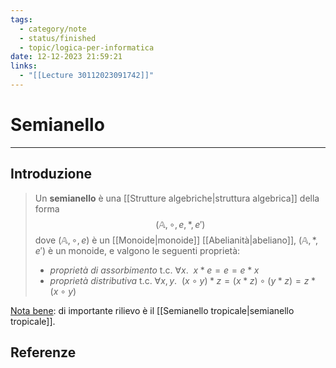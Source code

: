 ```yaml
---
tags:
  - category/note
  - status/finished
  - topic/logica-per-informatica
date: 12-12-2023 21:59:21
links:
  - "[[Lecture 30112023091742]]"
---
```

# Semianello
---
## Introduzione
> Un **semianello** è una [[Strutture algebriche|struttura algebrica]] della forma
> $$(\mathbb{A}, \circ, e, *, e')$$
> dove $(\mathbb{A}, \circ, e)$ è un [[Monoide|monoide]] [[Abelianità|abeliano]], $(\mathbb{A}, *, e')$ è un monoide, e valgono le seguenti proprietà:
> - _proprietà di assorbimento_ t.c. $\forall x. \ \ x * e = e = e * x$
> - _proprietà distributiva_ t.c. $\forall x, y. \ \ (x \circ y) * z = (x * z) \circ (y * z) = z * (x \circ y)$

<u>Nota bene</u>: di importante rilievo è il [[Semianello tropicale|semianello tropicale]].

## Referenze